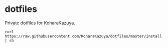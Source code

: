 # dotfiles

Private dotfiles for KoharaKazuya.

    curl https://raw.githubusercontent.com/KoharaKazuya/dotfiles/master/install.sh | sh
